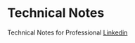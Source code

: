 # Technical Notes
Technical Notes for Professional
<a href="https://www.linkedin.com/in/pappu-kumar-820755114/">Linkedin</a>
